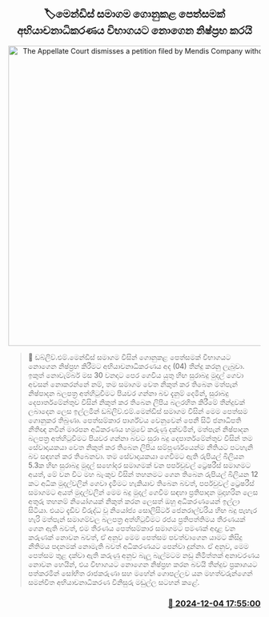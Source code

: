 <p align='center'><b><h2 align='center' title='The Appellate Court dismisses a petition filed by Mendis Company without hearing it'>🏷මෙන්ඩිස් සමාගම ගොනුකළ පෙත්සමක් අභියාචනාධිකරණය විභාගයට නොගෙන නිෂ්ප්‍රභ කරයි</h2></b></p>
<p align='center'><img src='https://helakuru.sgp1.cdn.digitaloceanspaces.com/esana/images/lib/court-gg.jpg' width='600' alt='The Appellate Court dismisses a petition filed by Mendis Company without hearing it'></p>

>📝 ඩබ්ලිව්.එම්.මෙන්ඩිස් සමාගම විසින් ගොනුකළ පෙත්සමක් විභාගයට නොගෙන නිෂ්ප්‍රභ කිරීමට අභියාචනාධිකරණය අද (04) තීන්දු කරනු ලැබුවා.
ඉකුත් නොවැම්බර් මස 30 වනදාට පෙර ගෙවිය යුතු හිඟ සුරාබදු මුදල් ගෙවා අවසන් නොකරන්නේ නම්, තම සමාගම වෙත නිකුත් කර තිබෙන මත්පැන් නිෂ්පාදන බලපත්‍ර අත්හිටුවීමට පියවර ගන්නා බව දැනුම් දෙමින්, සුරාබදු දෙපාර්තමේන්තුව විසින් නිකුත් කර තිබෙන ලිපිය බලරහිත කිරීමේ තීන්දුවක් ලබාදෙන ලෙස ඉල්ලමින් ඩබ්ලිව්.එම්.මෙන්ඩිස් සමාගම විසින් මෙම පෙත්සම ගොනුකර තිබුණා.
පෙත්සම්කාර පාර්ශ්වය වෙනුවෙන් පෙනී සිටි ජනාධිපති නීතිඥ නවීන් මාරපන අධිකරණය හමුවේ කරුණු දක්වමින්, මත්පැන් නිෂ්පාදන බලපත්‍ර අත්හිටුවීමට පියවර ගන්නා බවට සුරා බදු දෙපාර්තමේන්තුව විසින් තම සේවාදායකයා වෙත නිකුත් කර තිබෙන ලිපිය සම්පූර්ණයෙන්ම නීතියට පටහැනි බව සඳහන් කර තිබෙනවා.
තම සේවාදායකයා ගෙවීමට ඇති රුපියල් බිලියන 5.3ක හිඟ සුරාබදු මුදල් සහෝදර සමාගමක් වන පර්පචුවල් ට්‍රෙෂරීස් සමාගමට අයත්, මේ වන විට මහ බැංකුව විසින් තහනමට ගෙන තිබෙන රුපියල් බිලියන 12 කට අධික මුදල්වලින් ගෙවා දැමීමට හැකියාව තිබෙන බවත්, පර්පචුවල් ට්‍රෙෂරීස් සමාගමට අයත් මුදල්වලින් මෙම බදු මුදල් ගෙවීම සඳහා ප්‍රතිපාදන මුදාහරින ලෙස අතුරු තහනම් නියෝගයක් නිකුත් කරන ලෙසත් ඔහු අධිකරණයෙන් ඉල්ලා සිටියා.
එයට දැඩිව විරුද්ධ වූ නියෝජ්‍ය සොලිසිටර් ජෙනරාල්වරිය හිඟ බදු පැහැර හැරි මත්පැන් සමාගම්වල බලපත්‍ර අත්හිටුවීමට රජය ප්‍රතිපත්තිමය තීරණයක් ගෙන ඇති බවත්, එම තීරණය පෙත්සම්කාර සමාගමට පමණක් අදාළ වන කරුණක් නොවන බවත්, ඒ අනුව මෙම පෙත්සම පවත්වාගෙන යාමට කිසිදු නීතිමය පදනමක් නොමැති බවත් අධිකරණයට පෙන්වා දුන්නා.
ඒ අනුව, මෙම පෙත්සම තුළ දක්වා ඇති කරුණු අනුව බැලූ බැල්මටම නඩු නිමිත්තක් අනාවරණය නොවන හෙයින්, එය විභාගයට නොගෙන නිෂ්ප්‍රභ කරන බවයි තීන්දුව ප්‍රකාශයට පත්කරමින් සෝභිත රාජකරුණා සහ මහේන් ගොපල්ලව යන මහත්වරුන්ගෙන් සමන්විත අභියාචනාධිකරණ විනිසුරු මඩුල්ල සටහන් කළේ.


<h3 align='right'><a href='https://www.helakuru.lk/esana/p/105660/'>📅 2024-12-04 17:55:00</a></h3>
